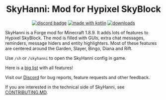 <h1 align = "center">
	SkyHanni: Mod for Hypixel SkyBlock
</h1>

<div align="center">

[![discord badge](https://img.shields.io/discord/997079228510117908?label=discord&color=9089DA&logo=discord&style=for-the-badge)](https://discord.gg/skyhanni-997079228510117908)
[![made with kotlin](https://img.shields.io/badge/Made%20With-Kotlin-orange?style=for-the-badge&logo=kotlin&logocolor=white)](https://kotlinlang.org/)
[![downloads](https://img.shields.io/github/downloads/hannibal002/SkyHanni/total?label=downloads&color=208a19&logo=github&style=for-the-badge)](https://github.com/hannibal00212/SkyHanni/releases)
</div>

SkyHanni is a Forge mod for Minecraft 1.8.9. It adds lots of features to Hypixel SkyBlock.
The mod is filled with GUIs, extra chat messages, reminders, message hiders and entity highlighters.
Most of these features are centered around the Garden, Slayer, Bingo, Diana and Rift.

Use `/sh` or `/skyhanni` to open the SkyHanni config in game.

Here is a [big list](https://github.com/hannibal002/SkyHanni/blob/beta/FEATURES.md) with all features!

Visit our [Discord](https://discord.gg/skyhanni-997079228510117908) for bug reports, feature requests and other
feedback.

If you are interested in the technical side of SkyHanni,
see [CONTRIBUTING.MD](https://github.com/hannibal002/SkyHanni/blob/beta/CONTRIBUTING.md).